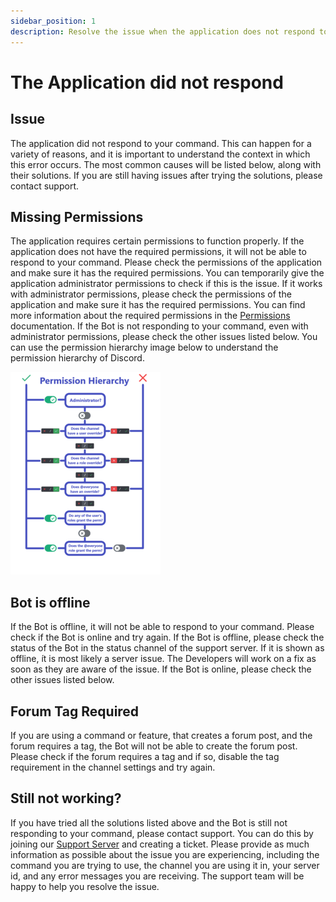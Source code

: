 ```yaml
---
sidebar_position: 1
description: Resolve the issue when the application does not respond to your command.
---
```


# The Application did not respond

## Issue
The application did not respond to your command. This can happen for a variety of reasons, and it is important to understand the context in which this error occurs. The most common causes will be listed below, along with their solutions. If you are still having issues after trying the solutions, please contact support.

## Missing Permissions
The application requires certain permissions to function properly. If the application does not have the required permissions, it will not be able to respond to your command. Please check the permissions of the application and make sure it has the required permissions. You can temporarily give the application administrator permissions to check if this is the issue. If it works with administrator permissions, please check the permissions of the application and make sure it has the required permissions. You can find more information about the required permissions in the [Permissions](https://ezsys.link/permissions) documentation. If the Bot is not responding to your command, even with administrator permissions, please check the other issues listed below. You can use the permission hierarchy image below to understand the permission hierarchy of Discord.

![Permission Hierarchy](./img/permshierarchy.png)

## Bot is offline
If the Bot is offline, it will not be able to respond to your command. Please check if the Bot is online and try again. If the Bot is offline, please check the status of the Bot in the status channel of the support server. If it is shown as offline, ít is most likely a server issue. The Developers will work on a fix as soon as they are aware of the issue. If the Bot is online, please check the other issues listed below.

## Forum Tag Required
If you are using a command or feature, that creates a forum post, and the forum requires a tag, the Bot will not be able to create the forum post. Please check if the forum requires a tag and if so, disable the tag requirement in the channel settings and try again.

## Still not working?
If you have tried all the solutions listed above and the Bot is still not responding to your command, please contact support. You can do this by joining our [Support Server](https://ezsys.link/support) and creating a ticket. Please provide as much information as possible about the issue you are experiencing, including the command you are trying to use, the channel you are using it in, your server id, and any error messages you are receiving. The support team will be happy to help you resolve the issue.